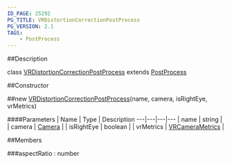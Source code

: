 ```yaml
---
ID_PAGE: 25292
PG_TITLE: VRDistortionCorrectionPostProcess
PG_VERSION: 2.1
TAGS:
    - PostProcess
---
```

##Description

class [VRDistortionCorrectionPostProcess](/classes/2.2/VRDistortionCorrectionPostProcess) extends [PostProcess](/classes/2.2/PostProcess)



##Constructor

##new [VRDistortionCorrectionPostProcess](/classes/2.2/VRDistortionCorrectionPostProcess)(name, camera, isRightEye, vrMetrics)



####Parameters
 | Name | Type | Description
---|---|---|---
 | name | string | 
 | camera | [Camera](/classes/2.2/Camera) | 
 | isRightEye | boolean | 
 | vrMetrics | [VRCameraMetrics](/classes/2.2/VRCameraMetrics) | 

##Members

###aspectRatio : number



